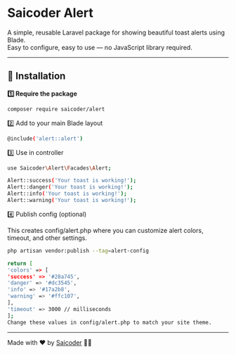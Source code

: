 # Saicoder Alert

A simple, reusable Laravel package for showing beautiful toast alerts using Blade.  
Easy to configure, easy to use — no JavaScript library required.

---

## 🚀 Installation

**1️⃣ Require the package**

```bash
composer require saicoder/alert
```

2️⃣ Add to your main Blade layout

```bash
@include('alert::alert')
```

3️⃣ Use in controller

```bash
use Saicoder\Alert\Facades\Alert;

Alert::success('Your toast is working!');
Alert::danger('Your toast is working!');
Alert::info('Your toast is working!');
Alert::warning('Your toast is working!');

```

4️⃣ Publish config (optional)

This creates config/alert.php where you can customize alert colors, timeout, and other settings.

```bash
php artisan vendor:publish --tag=alert-config
```

```bash
return [
'colors' => [
'success' => '#28a745',
'danger' => '#dc3545',
'info' => '#17a2b8',
'warning' => '#ffc107',
],
'timeout' => 3000 // milliseconds
];
Change these values in config/alert.php to match your site theme.
```
---

Made with ❤️ by [Saicoder](https://github.com/95027) 🚀✨

